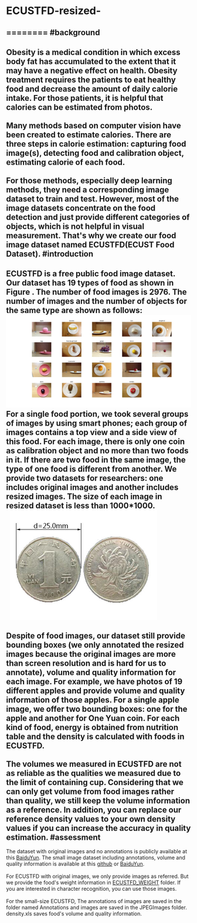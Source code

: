 # ECUSTFD-resized-
========
#background
------
Obesity is a medical condition in which excess body fat has accumulated to the extent that it may have a negative effect on health.  Obesity treatment requires the patients to eat healthy food and decrease the amount of daily calorie intake. For those patients, it is helpful that calories can be estimated from photos.<br><br>
Many methods based on computer vision have been created to estimate calories. There are three steps in calorie estimation: capturing food image(s), detecting food and calibration object, estimating calorie of each food.<br><br>
For those methods, especially deep learning methods, they need a corresponding image dataset to train and test. However, most of the image datasets concentrate on the food detection and just provide different categories of objects, which is not helpful in visual measurement. That's why we create our food image dataset named ECUSTFD(ECUST Food Dataset).
#introduction
---------
ECUSTFD is a free public food image dataset. Our dataset has 19 types of food as shown in  Figure . The number of food images is 2976. The number of images and the number of objects for the same type are shown as follows:
![food samples](https://github.com/Liang-yc/images4readme/blob/master/food_sample.jpg)
    For a single food portion, we took several groups of images by using smart phones; each group of images contains a top view and a side view of this food. For each image, there is only one coin as calibration object and no more than two foods in it. If there are two food in the same image, the type of one food is different from another. We provide two datasets for researchers: one includes original images and another includes resized images. The size of each image in resized dataset is less than 1000*1000.<br> 
![coin](https://github.com/Liang-yc/images4readme/blob/master/coin%20sides.jpg)<br><br>
    Despite of food images, our dataset still provide bounding boxes (we only annotated the resized images because the original images are more than screen resolution and is hard for us to annotate), volume and quality information for each image. For example, we have photos of 19 different apples and provide volume and quality information of those apples. For a single apple image, we offer two bounding boxes: one for the apple and another for One Yuan coin. For each kind of food, energy is obtained from nutrition table and the density is calculated with foods in ECUSTFD. <br><br>
    The volumes we measured in ECUSTFD are not as reliable as the qualities we measured due to the limit of containing cup. Considering that we can only get volume from food images rather than quality, we still keep the volume information as a reference. In addition, you can replace our reference density values to your own density values if you can increase the accuracy in quality estimation.
#assessment
---------
The dataset with original images and no annotations is publicly available at this [BaiduYun](http://pan.baidu.com/s/1dF866Ut). The small image dataset including annotations, volume and quality information is available at this [github](https://github.com/Liang-yc/ECUSTFD-resized-) or [BaiduYun](http://pan.baidu.com/s/1o8qDnXC). <br><br>
    For ECUSTFD with original images, we only provide images as referred. But we provide the food's weight information in [ECUSTFD_WEIGHT](http://pan.baidu.com/s/1dF866Ut#list/path=%2Fcalorie%20estimation%2FECUSTFD_origin%2FECUSTFD_WEIGHT&parentPath=%2Fcalorie%20estimation) folder. If you are interested in character recognition, you can use those images.<br><br>
    For the small-size ECUSTFD, The annotations of images are saved in the folder named Annotations and images are saved in the JPEGImages folder. density.xls saves food's volume and quality information.
